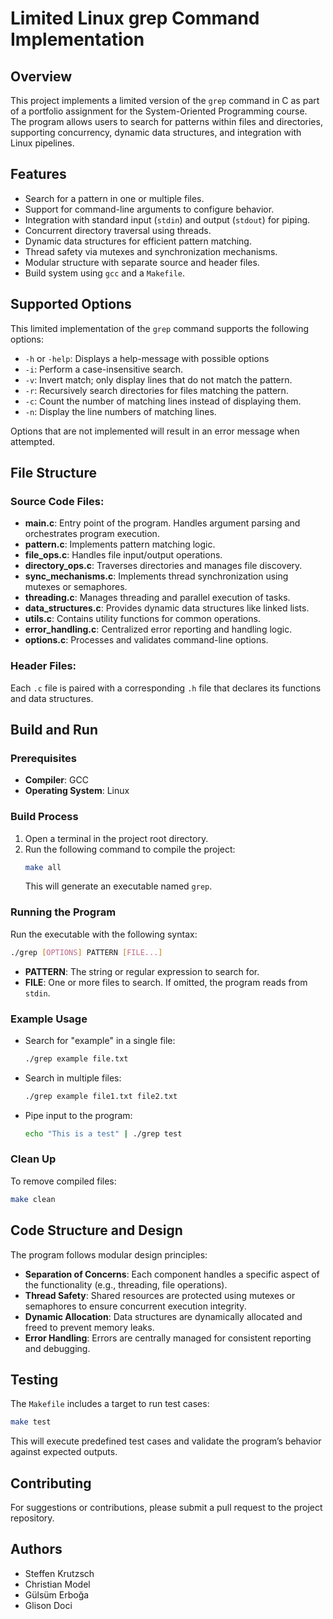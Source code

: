# Limited Linux grep Command Implementation

## Overview
This project implements a limited version of the `grep` command in C as part of a portfolio assignment for the System-Oriented Programming course. The program allows users to search for patterns within files and directories, supporting concurrency, dynamic data structures, and integration with Linux pipelines.

## Features
- Search for a pattern in one or multiple files.
- Support for command-line arguments to configure behavior.
- Integration with standard input (`stdin`) and output (`stdout`) for piping.
- Concurrent directory traversal using threads.
- Dynamic data structures for efficient pattern matching.
- Thread safety via mutexes and synchronization mechanisms.
- Modular structure with separate source and header files.
- Build system using `gcc` and a `Makefile`.

## Supported Options
This limited implementation of the `grep` command supports the following options:
- `-h` or `-help`: Displays a help-message with possible options 
- `-i`: Perform a case-insensitive search.
- `-v`: Invert match; only display lines that do not match the pattern.
- `-r`: Recursively search directories for files matching the pattern.
- `-c`: Count the number of matching lines instead of displaying them.
- `-n`: Display the line numbers of matching lines.

Options that are not implemented will result in an error message when attempted.

## File Structure
### Source Code Files:
- **main.c**: Entry point of the program. Handles argument parsing and orchestrates program execution.
- **pattern.c**: Implements pattern matching logic.
- **file_ops.c**: Handles file input/output operations.
- **directory_ops.c**: Traverses directories and manages file discovery.
- **sync_mechanisms.c**: Implements thread synchronization using mutexes or semaphores.
- **threading.c**: Manages threading and parallel execution of tasks.
- **data_structures.c**: Provides dynamic data structures like linked lists.
- **utils.c**: Contains utility functions for common operations.
- **error_handling.c**: Centralized error reporting and handling logic.
- **options.c**: Processes and validates command-line options.

### Header Files:
Each `.c` file is paired with a corresponding `.h` file that declares its functions and data structures.

## Build and Run
### Prerequisites
- **Compiler**: GCC
- **Operating System**: Linux

### Build Process
1. Open a terminal in the project root directory.
2. Run the following command to compile the project:
   ```bash
   make all
   ```
   This will generate an executable named `grep`.

### Running the Program
Run the executable with the following syntax:
```bash
./grep [OPTIONS] PATTERN [FILE...]
```
- **PATTERN**: The string or regular expression to search for.
- **FILE**: One or more files to search. If omitted, the program reads from `stdin`.

### Example Usage
- Search for "example" in a single file:
  ```bash
  ./grep example file.txt
  ```
- Search in multiple files:
  ```bash
  ./grep example file1.txt file2.txt
  ```
- Pipe input to the program:
  ```bash
  echo "This is a test" | ./grep test
  ```

### Clean Up
To remove compiled files:
```bash
make clean
```

## Code Structure and Design
The program follows modular design principles:
- **Separation of Concerns**: Each component handles a specific aspect of the functionality (e.g., threading, file operations).
- **Thread Safety**: Shared resources are protected using mutexes or semaphores to ensure concurrent execution integrity.
- **Dynamic Allocation**: Data structures are dynamically allocated and freed to prevent memory leaks.
- **Error Handling**: Errors are centrally managed for consistent reporting and debugging.

## Testing
The `Makefile` includes a target to run test cases:
```bash
make test
```
This will execute predefined test cases and validate the program’s behavior against expected outputs.

## Contributing
For suggestions or contributions, please submit a pull request to the project repository.

## Authors
- Steffen Krutzsch
- Christian Model
- Gülsüm Erboğa
- Glison Doci



